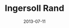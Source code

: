 ---
date: 2013-07-11
title: Ingersoll Rand
categories: bronze
logo: Ingersoll_Rand.jpg
www: http://company.ingersollrand.com/
---